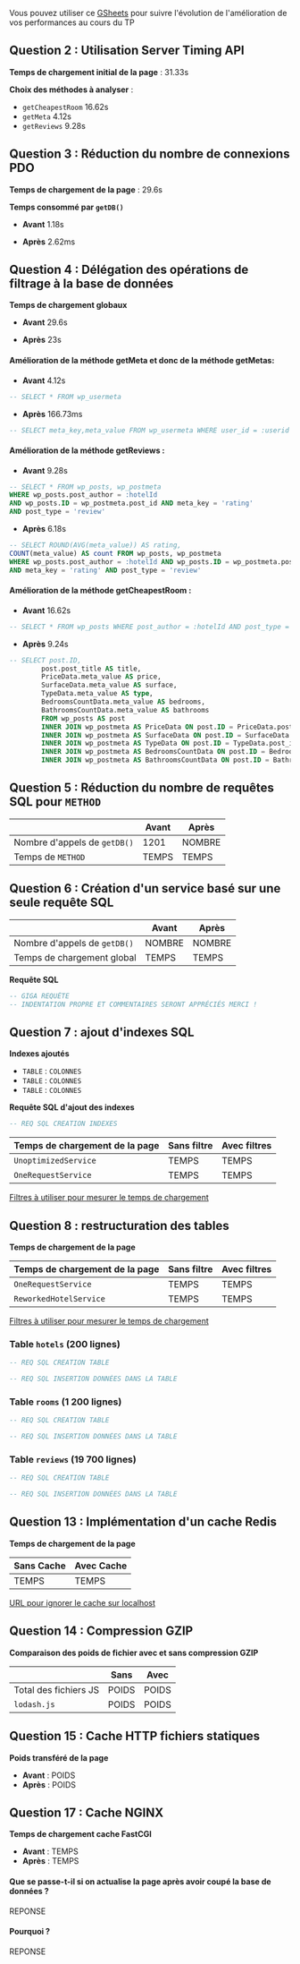 Vous pouvez utiliser ce [GSheets](https://docs.google.com/spreadsheets/d/13Hw27U3CsoWGKJ-qDAunW9Kcmqe9ng8FROmZaLROU5c/copy?usp=sharing) pour suivre l'évolution de l'amélioration de vos performances au cours du TP 

## Question 2 : Utilisation Server Timing API

**Temps de chargement initial de la page** : 31.33s

**Choix des méthodes à analyser** :

- `getCheapestRoom` 16.62s
- `getMeta` 4.12s
- `getReviews` 9.28s



## Question 3 : Réduction du nombre de connexions PDO

**Temps de chargement de la page** : 29.6s

**Temps consommé par `getDB()`** 

- **Avant** 1.18s

- **Après** 2.62ms


## Question 4 : Délégation des opérations de filtrage à la base de données

**Temps de chargement globaux** 

- **Avant** 29.6s

- **Après** 23s


#### Amélioration de la méthode getMeta et donc de la méthode getMetas:

- **Avant** 4.12s

```sql
-- SELECT * FROM wp_usermeta
```

- **Après** 166.73ms

```sql
-- SELECT meta_key,meta_value FROM wp_usermeta WHERE user_id = :userid
```



#### Amélioration de la méthode getReviews :

- **Avant** 9.28s

```sql
-- SELECT * FROM wp_posts, wp_postmeta 
WHERE wp_posts.post_author = :hotelId 
AND wp_posts.ID = wp_postmeta.post_id AND meta_key = 'rating' 
AND post_type = 'review'
```

- **Après** 6.18s

```sql
-- SELECT ROUND(AVG(meta_value)) AS rating, 
COUNT(meta_value) AS count FROM wp_posts, wp_postmeta 
WHERE wp_posts.post_author = :hotelId AND wp_posts.ID = wp_postmeta.post_id 
AND meta_key = 'rating' AND post_type = 'review'
```



#### Amélioration de la méthode getCheapestRoom :

- **Avant** 16.62s

```sql
-- SELECT * FROM wp_posts WHERE post_author = :hotelId AND post_type = 'room'
```

- **Après** 9.24s

```sql
-- SELECT post.ID,
        post.post_title AS title,
        PriceData.meta_value AS price, 
        SurfaceData.meta_value AS surface, 
        TypeData.meta_value AS type, 
        BedroomsCountData.meta_value AS bedrooms, 
        BathroomsCountData.meta_value AS bathrooms
        FROM wp_posts AS post
        INNER JOIN wp_postmeta AS PriceData ON post.ID = PriceData.post_id AND PriceData.meta_key = 'price'
        INNER JOIN wp_postmeta AS SurfaceData ON post.ID = SurfaceData.post_id AND SurfaceData.meta_key = 'surface'
        INNER JOIN wp_postmeta AS TypeData ON post.ID = TypeData.post_id AND TypeData.meta_key = 'type'
        INNER JOIN wp_postmeta AS BedroomsCountData ON post.ID = BedroomsCountData.post_id AND BedroomsCountData.meta_key = 'bedrooms_count'
        INNER JOIN wp_postmeta AS BathroomsCountData ON post.ID = BathroomsCountData.post_id AND BathroomsCountData.meta_key = 'bathrooms_count'"
```



## Question 5 : Réduction du nombre de requêtes SQL pour `METHOD`

|                              | **Avant** | **Après** |
|------------------------------|-----------|-----------|
| Nombre d'appels de `getDB()` | 1201      | NOMBRE    |
 | Temps de `METHOD`            | TEMPS     | TEMPS     |

## Question 6 : Création d'un service basé sur une seule requête SQL

|                              | **Avant** | **Après** |
|------------------------------|-----------|-----------|
| Nombre d'appels de `getDB()` | NOMBRE    | NOMBRE    |
| Temps de chargement global   | TEMPS     | TEMPS     |

**Requête SQL**

```SQL
-- GIGA REQUÊTE
-- INDENTATION PROPRE ET COMMENTAIRES SERONT APPRÉCIÉS MERCI !
```

## Question 7 : ajout d'indexes SQL

**Indexes ajoutés**

- `TABLE` : `COLONNES`
- `TABLE` : `COLONNES`
- `TABLE` : `COLONNES`

**Requête SQL d'ajout des indexes** 

```sql
-- REQ SQL CREATION INDEXES
```

| Temps de chargement de la page | Sans filtre | Avec filtres |
|--------------------------------|-------------|--------------|
| `UnoptimizedService`           | TEMPS       | TEMPS        |
| `OneRequestService`            | TEMPS       | TEMPS        |
[Filtres à utiliser pour mesurer le temps de chargement](http://localhost/?types%5B%5D=Maison&types%5B%5D=Appartement&price%5Bmin%5D=200&price%5Bmax%5D=230&surface%5Bmin%5D=130&surface%5Bmax%5D=150&rooms=5&bathRooms=5&lat=46.988708&lng=3.160778&search=Nevers&distance=30)




## Question 8 : restructuration des tables

**Temps de chargement de la page**

| Temps de chargement de la page | Sans filtre | Avec filtres |
|--------------------------------|-------------|--------------|
| `OneRequestService`            | TEMPS       | TEMPS        |
| `ReworkedHotelService`         | TEMPS       | TEMPS        |

[Filtres à utiliser pour mesurer le temps de chargement](http://localhost/?types%5B%5D=Maison&types%5B%5D=Appartement&price%5Bmin%5D=200&price%5Bmax%5D=230&surface%5Bmin%5D=130&surface%5Bmax%5D=150&rooms=5&bathRooms=5&lat=46.988708&lng=3.160778&search=Nevers&distance=30)

### Table `hotels` (200 lignes)

```SQL
-- REQ SQL CREATION TABLE
```

```SQL
-- REQ SQL INSERTION DONNÉES DANS LA TABLE
```

### Table `rooms` (1 200 lignes)

```SQL
-- REQ SQL CREATION TABLE
```

```SQL
-- REQ SQL INSERTION DONNÉES DANS LA TABLE
```

### Table `reviews` (19 700 lignes)

```SQL
-- REQ SQL CREATION TABLE
```

```SQL
-- REQ SQL INSERTION DONNÉES DANS LA TABLE
```


## Question 13 : Implémentation d'un cache Redis

**Temps de chargement de la page**

| Sans Cache | Avec Cache |
|------------|------------|
| TEMPS      | TEMPS      |
[URL pour ignorer le cache sur localhost](http://localhost?skip_cache)

## Question 14 : Compression GZIP

**Comparaison des poids de fichier avec et sans compression GZIP**

|                       | Sans  | Avec  |
|-----------------------|-------|-------|
| Total des fichiers JS | POIDS | POIDS |
| `lodash.js`           | POIDS | POIDS |

## Question 15 : Cache HTTP fichiers statiques

**Poids transféré de la page**

- **Avant** : POIDS
- **Après** : POIDS

## Question 17 : Cache NGINX

**Temps de chargement cache FastCGI**

- **Avant** : TEMPS
- **Après** : TEMPS

#### Que se passe-t-il si on actualise la page après avoir coupé la base de données ?

REPONSE

#### Pourquoi ?

REPONSE
